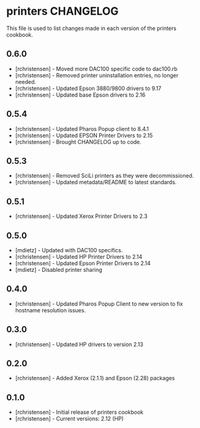 printers CHANGELOG
==================

This file is used to list changes made in each version of the printers cookbook.

0.6.0
-----
- [rchristensen] - Moved more DAC100 specific code to dac100.rb
- [rchristensen] - Removed printer uninstallation entries, no longer needed.
- [rchristensen] - Updated Epson 3880/9800 drivers to 9.17
- [rchristensen] - Updated base Epson drivers to 2.16

0.5.4
-----
- [rchristensen] - Updated Pharos Popup client to 8.4.1
- [rchristensen] - Updated EPSON Printer Drivers to 2.15
- [rchristensen] - Brought CHANGELOG up to code.

0.5.3
-----
- [rchristensen] - Removed SciLi printers as they were decommissioned.
- [rchristensen] - Updated metadata/README to latest standards.

0.5.1 
-----
- [rchristensen] - Updated Xerox Printer Drivers to 2.3

0.5.0
-----
- [mdietz] - Updated with DAC100 specifics.
- [rchristensen] - Updated HP Printer Drivers to 2.14
- [rchristensen] - Updated Epson Printer Drivers to 2.14
- [mdietz] - Disabled printer sharing

0.4.0
-----
- [rchristensen] - Updated Pharos Popup Client to new version to fix hostname resolution issues.

0.3.0
-----
- [rchristensen] - Updated HP drivers to version 2.13

0.2.0
-----
- [rchristensen] - Added Xerox (2.1.1) and Epson (2.28) packages

0.1.0
-----
- [rchristensen] - Initial release of printers cookbook
- [rchristensen] - Current versions: 2.12 (HP)
